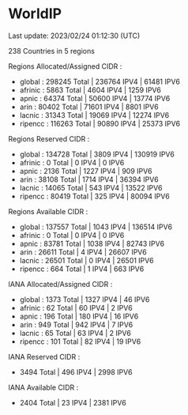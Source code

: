 # WorldIP

Last update: 2023/02/24 01:12:30 (UTC)

238 Countries in 5 regions

Regions Allocated/Assigned CIDR :

- global : 298245 Total | 236764 IPV4 | 61481 IPV6
- afrinic : 5863 Total | 4604 IPV4 | 1259 IPV6
- apnic : 64374 Total | 50600 IPV4 | 13774 IPV6
- arin : 80402 Total | 71601 IPV4 | 8801 IPV6
- lacnic : 31343 Total | 19069 IPV4 | 12274 IPV6
- ripencc : 116263 Total | 90890 IPV4 | 25373 IPV6

Regions Reserved CIDR :

- global : 134728 Total | 3809 IPV4 | 130919 IPV6
- afrinic : 0 Total | 0 IPV4 | 0 IPV6
- apnic : 2136 Total | 1227 IPV4 | 909 IPV6
- arin : 38108 Total | 1714 IPV4 | 36394 IPV6
- lacnic : 14065 Total | 543 IPV4 | 13522 IPV6
- ripencc : 80419 Total | 325 IPV4 | 80094 IPV6

Regions Available CIDR :

- global : 137557 Total | 1043 IPV4 | 136514 IPV6
- afrinic : 0 Total | 0 IPV4 | 0 IPV6
- apnic : 83781 Total | 1038 IPV4 | 82743 IPV6
- arin : 26611 Total | 4 IPV4 | 26607 IPV6
- lacnic : 26501 Total | 0 IPV4 | 26501 IPV6
- ripencc : 664 Total | 1 IPV4 | 663 IPV6

IANA Allocated/Assigned CIDR :

- global : 1373 Total | 1327 IPV4 | 46 IPV6
- afrinic : 62 Total | 60 IPV4 | 2 IPV6
- apnic : 196 Total | 180 IPV4 | 16 IPV6
- arin : 949 Total | 942 IPV4 | 7 IPV6
- lacnic : 65 Total | 63 IPV4 | 2 IPV6
- ripencc : 101 Total | 82 IPV4 | 19 IPV6

IANA Reserved CIDR :

- 3494 Total | 496 IPV4 | 2998 IPV6

IANA Available CIDR :

- 2404 Total | 23 IPV4 | 2381 IPV6
